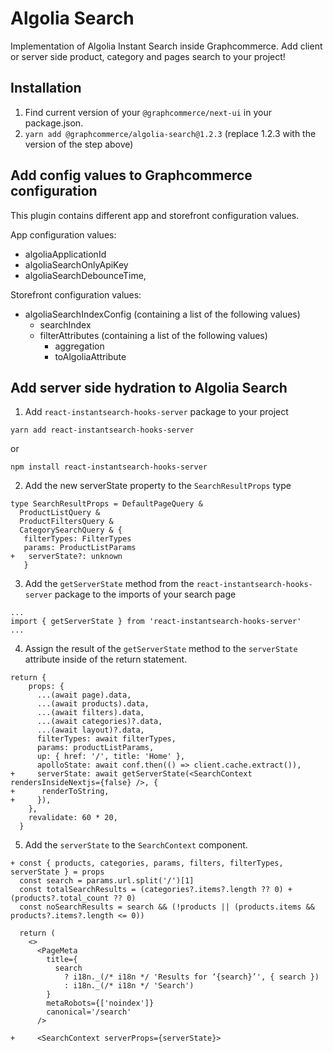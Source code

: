 # Algolia Search

Implementation of Algolia Instant Search inside Graphcommerce. Add client or
server side product, category and pages search to your project!

## Installation

1. Find current version of your `@graphcommerce/next-ui` in your package.json.
2. `yarn add @graphcommerce/algolia-search@1.2.3` (replace 1.2.3 with the
   version of the step above)

## Add config values to Graphcommerce configuration

This plugin contains different app and storefront configuration values.

App configuration values:

- algoliaApplicationId
- algoliaSearchOnlyApiKey
- algoliaSearchDebounceTime,

Storefront configuration values:

- algoliaSearchIndexConfig (containing a list of the following values)
  - searchIndex
  - filterAttributes (containing a list of the following values)
    - aggregation
    - toAlgoliaAttribute

## Add server side hydration to Algolia Search

1. Add `react-instantsearch-hooks-server` package to your project

```
yarn add react-instantsearch-hooks-server

```

or

```
npm install react-instantsearch-hooks-server
```

2. Add the new serverState property to the `SearchResultProps` type

```
type SearchResultProps = DefaultPageQuery &
  ProductListQuery &
  ProductFiltersQuery &
  CategorySearchQuery & {
   filterTypes: FilterTypes
   params: ProductListParams
+   serverState?: unknown
   }
```

3. Add the `getServerState` method from the `react-instantsearch-hooks-server`
   package to the imports of your search page

```
...
import { getServerState } from 'react-instantsearch-hooks-server'
...
```

4. Assign the result of the `getServerState` method to the `serverState`
   attribute inside of the return statement.

```
return {
    props: {
      ...(await page).data,
      ...(await products).data,
      ...(await filters).data,
      ...(await categories)?.data,
      ...(await layout)?.data,
      filterTypes: await filterTypes,
      params: productListParams,
      up: { href: '/', title: 'Home' },
      apolloState: await conf.then(() => client.cache.extract()),
+     serverState: await getServerState(<SearchContext rendersInsideNextjs={false} />, {
+      renderToString,
+     }),
    },
    revalidate: 60 * 20,
  }
```

5. Add the `serverState` to the `SearchContext` component.

```
+ const { products, categories, params, filters, filterTypes, serverState } = props
  const search = params.url.split('/')[1]
  const totalSearchResults = (categories?.items?.length ?? 0) + (products?.total_count ?? 0)
  const noSearchResults = search && (!products || (products.items && products?.items?.length <= 0))

  return (
    <>
      <PageMeta
        title={
          search
            ? i18n._(/* i18n */ 'Results for ‘{search}’', { search })
            : i18n._(/* i18n */ 'Search')
        }
        metaRobots={['noindex']}
        canonical='/search'
      />

+     <SearchContext serverProps={serverState}>
```
